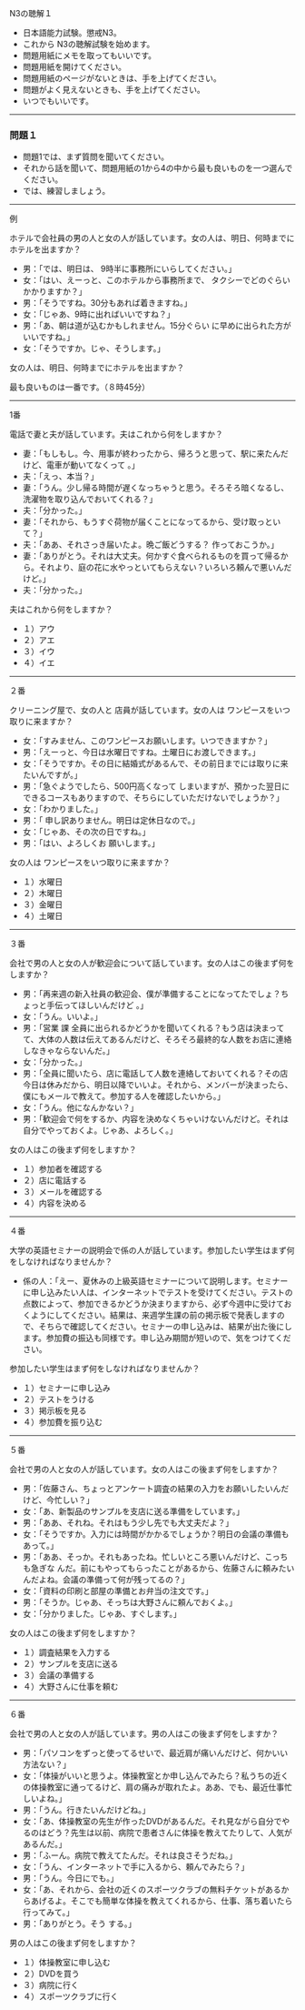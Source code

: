 N3の聴解１

- 日本語能力試験。懲戒N3。
- これから N3の聴解試験を始めます。
- 問題用紙にメモを取ってもいいです。
- 問題用紙を開けてください。
- 問題用紙のページがないときは、手を上げてください。
- 問題がよく見えないときも、手を上げてください。
- いつでもいいです。

***

### 問題１

- 問題1では、まず質問を聞いてください。
- それから話を聞いて、問題用紙の1から4の中から最も良いものを一つ選んでください。
- では、練習しましょう。

***

例

ホテルで会社員の男の人と女の人が話しています。女の人は、明日、何時までにホテルを出ますか？  

+ 男：「では、明日は、 9時半に事務所にいらしてください。」
+ 女：「はい、えーっと、このホテルから事務所まで、 タクシーでどのぐらいかかりますか？」
+ 男：「そうですね。30分もあれば着きますね。」
+ 女：「じゃあ、9時に出ればいいですね？」
+ 男：「あ、朝は道が込むかもしれません。15分ぐらい に早めに出られた方がいいですね。」
+ 女：「そうですか。じゃ、そうします。」

女の人は、明日、何時までにホテルを出ますか？

最も良いものは一番です。（８時45分）

***

1番

電話で妻と夫が話しています。夫はこれから何をしますか？

+ 妻：「もしもし。今、用事が終わったから、帰ろうと思って、駅に来たんだけど、電車が動いてなくって 。」
+ 夫：「えっ、本当？」
+ 妻：「うん。少し帰る時間が遅くなっちゃうと思う。そろそろ暗くなるし、 洗濯物を取り込んでおいてくれる？」
+ 夫：「分かった。」
+ 妻：「それから、もうすぐ荷物が届くことになってるから、受け取っといて？」
+ 夫：「ああ、それさっき届いたよ。晩ご飯どうする？ 作っておこうか。」
+ 妻：「ありがとう。それは大丈夫。何かすぐ食べられるものを買って帰るから。それより、庭の花に水やっといてもらえない？いろいろ頼んで悪いんだけど。」
+ 夫：「分かった。」

夫はこれから何をしますか？

+ １）アウ
+ ２）アエ
+ ３）イウ
+ ４）イエ

***

２番

クリーニング屋で、女の人と 店員が話しています。女の人は ワンピースをいつ取りに来ますか？

+ 女：「すみません、このワンピースお願いします。いつできますか？」
+ 男：「えーっと、今日は水曜日ですね。土曜日にお渡しできます。」
+ 女：「そうですか。その日に結婚式があるんで、その前日までには取りに来たいんですが。」
+ 男：「急ぐようでしたら、500円高くなって しまいますが、預かった翌日にできるコースもありますので、そちらにしていただけないでしょうか？」
+ 女：「わかりました。」
+ 男：「 申し訳ありません。明日は定休日なので。」
+ 女：「じゃあ、その次の日ですね。」
+ 男：「はい、よろしくお 願いします。」

女の人は ワンピースをいつ取りに来ますか？

+ １）水曜日
+ ２）木曜日
+ ３）金曜日
+ ４）土曜日

***

３番

会社で男の人と女の人が歓迎会について話しています。女の人はこの後まず何をしますか？

+ 男：「再来週の新入社員の歓迎会、僕が準備することになってたでしょ？ちょっと手伝ってほしいんだけど 。」
+ 女：「うん。いいよ。」
+ 男：「営業 課 全員に出られるかどうかを聞いてくれる？もう店は決まってて、大体の人数は伝えてあるんだけど、そろそろ最終的な人数をお店に連絡しなきゃならないんだ。」
+ 女：「分かった。」
+ 男：「全員に聞いたら、店に電話して人数を連絡しておいてくれる？その店今日は休みだから、明日以降でいいよ。それから、メンバーが決まったら、僕にもメールで教えて。参加する人を確認したいから。」
+ 女：「うん。他になんかない？」
+ 男：「歓迎会で何をするか、内容を決めなくちゃいけないんだけど。それは自分でやっておくよ。じゃあ、よろしく。」

女の人はこの後まず何をしますか？

+ １）参加者を確認する
+ ２）店に電話する
+ ３）メールを確認する
+ ４）内容を決める

***

４番

大学の英語セミナーの説明会で係の人が話しています。参加したい学生はまず何をしなければなりませんか？

+ 係の人：「えー、夏休みの上級英語セミナーについて説明します。セミナーに申し込みたい人は、インターネットでテストを受けてください。テストの点数によって、参加できるかどうか決まりますから、必ず今週中に受けておくようにしてください。結果は、来週学生課の前の掲示板で発表しますので、そちらで確認してください。セミナーの申し込みは、結果が出た後にします。参加費の振込も同様です。申し込み期間が短いので、気をつけてください。

参加したい学生はまず何をしなければなりませんか？

+ １）セミナーに申し込み
+ ２）テストをうける
+ ３）掲示板を見る
+ ４）参加費を振り込む

***

５番

会社で男の人と女の人が話しています。女の人はこの後まず何をしますか？

+ 男：「佐藤さん、ちょっとアンケート調査の結果の入力をお願いしたいんだけど、今忙しい？」
+ 女：「あ、新製品のサンプルを支店に送る準備をしています。」
+ 男：「ああ、それね。それはもう少し先でも大丈夫だよ？」
+ 女：「そうですか。入力には時間がかかるでしょうか？明日の会議の準備もあって。」
+ 男：「ああ、そっか。それもあったね。忙しいところ悪いんだけど、こっちも急ぎな んだ。前にもやってもらったことがあるから、佐藤さんに頼みたいんだよね。会議の準備って何が残ってるの？」
+ 女：「資料の印刷と部屋の準備とお弁当の注文です。」
+ 男：「そうか。じゃあ、そっちは大野さんに頼んでおくよ。」
+ 女：「分かりました。じゃあ、すぐします。」

女の人はこの後まず何をしますか？

+ １）調査結果を入力する
+ ２）サンプルを支店に送る
+ ３）会議の準備する
+ ４）大野さんに仕事を頼む

***

６番

会社で男の人と女の人が話しています。男の人はこの後まず何をしますか？

+ 男：「パソコンをずっと使ってるせいで、最近肩が痛いんだけど、何かいい方法ない？」
+ 女：「体操がいいと思うよ。体操教室とか申し込んでみたら？私うちの近くの体操教室に通ってるけど、肩の痛みが取れたよ。ああ、でも、最近仕事忙しいよね。」
+ 男：「うん。行きたいんだけどね。」
+ 女：「あ、体操教室の先生が作ったDVDがあるんだ。それ見ながら自分でやるのはどう？先生は以前、病院で患者さんに体操を教えてたりして、人気があるんだ。」
+ 男：「ふーん。病院で教えてたんだ。それは良さそうだね。」
+ 女：「うん、インターネットで手に入るから、頼んでみたら？」
+ 男：「うん。今日にでも。」
+ 女：「あ、それから、会社の近くのスポーツクラブの無料チケットがあるからあげるよ。そこでも簡単な体操を教えてくれるから、仕事、落ち着いたら行ってみて。」
+ 男：「ありがとう。そう する。」

男の人はこの後まず何をしますか？

+ １）体操教室に申し込む
+ ２）DVDを買う
+ ３）病院に行く
+ ４）スポーツクラブに行く
